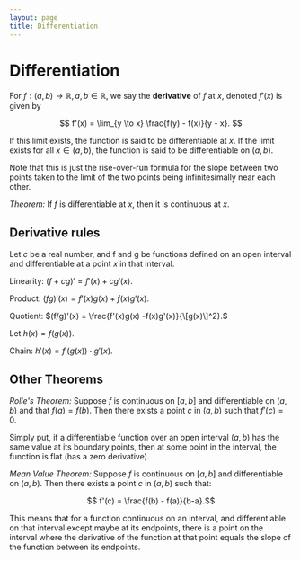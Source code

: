 ```yaml
---
layout: page
title: Differentiation
---
```


# Differentiation

For $f: (a,b) \to \mathbb{R}, a,b \in \mathbb{R}$, we say the **derivative** of $f$ at $x,$ denoted $f'(x)$ is given by

$$ f'(x) = \lim_{y \to x} \frac{f(y) - f(x)}{y - x}. $$

If this limit exists, the function is said to be differentiable at $x.$ If the limit exists for all $x \in (a,b),$ the function is said to be differentiable on $(a,b).$

Note that this is just the rise-over-run formula for the slope between two points taken to the limit of the two points being infinitesimally near each other.

*Theorem:* If $f$ is differentiable at $x,$ then it is continuous at $x.$

## Derivative rules

Let $c$ be a real number, and f and g be functions defined on an open interval and differentiable at a point $x$ in that interval.

Linearity: $(f+cg)' = f'(x) + cg'(x).$

Product: $(fg)'(x) = f'(x)g(x) +f(x)g'(x).$

Quotient: $(f/g)'(x) = \frac{f'(x)g(x) -f(x)g'(x)}{\[g(x)\]^2}.$

Let $h(x) = f(g(x)).$

Chain: $h'(x) = f'(g(x)) \cdot g'(x).$

## Other Theorems

*Rolle's Theorem:* Suppose $f$ is continuous on $[a,b]$ and differentiable on $(a,b)$ and that $f(a) = f(b).$ Then there exists a point $c$ in $(a,b)$ such that $f'(c) = 0.$

Simply put, if a differentiable function over an open interval $(a,b)$ has the same value at its boundary points, then at some point in the interval, the function is flat (has a zero derivative).

*Mean Value Theorem:* Suppose $f$ is continuous on $[a,b]$ and differentiable on $(a,b).$ Then there exists a point $c$ in $(a,b)$ such that:

$$ f'(c) = \frac{f(b) - f(a)}{b-a}.$$

This means that for a function continuous on an interval, and differentiable on that interval except maybe at its endpoints, there is a point on the interval where the derivative of the function at that point equals the slope of the function between its endpoints.
